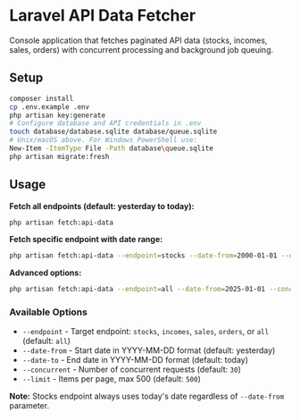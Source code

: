 # Laravel API Data Fetcher

Console application that fetches paginated API data (stocks, incomes, sales, orders) with concurrent processing and background job queuing.

## Setup

```bash
composer install
cp .env.example .env
php artisan key:generate
# Configure database and API credentials in .env
touch database/database.sqlite database/queue.sqlite
# Unix/macOS above. For Windows PowerShell use:
New-Item -ItemType File -Path database\queue.sqlite
php artisan migrate:fresh
```

## Usage

**Fetch all endpoints (default: yesterday to today):**
```bash
php artisan fetch:api-data
```

**Fetch specific endpoint with date range:**
```bash
php artisan fetch:api-data --endpoint=stocks --date-from=2000-01-01 --date-to=2040-01-31
```

**Advanced options:**
```bash
php artisan fetch:api-data --endpoint=all --date-from=2025-01-01 --concurrent=20 --limit=250
```

### Available Options
- `--endpoint` - Target endpoint: `stocks`, `incomes`, `sales`, `orders`, or `all` (default: `all`)
- `--date-from` - Start date in YYYY-MM-DD format (default: yesterday)
- `--date-to` - End date in YYYY-MM-DD format (default: today)
- `--concurrent` - Number of concurrent requests (default: `30`)
- `--limit` - Items per page, max 500 (default: `500`)

**Note:** Stocks endpoint always uses today's date regardless of `--date-from` parameter.